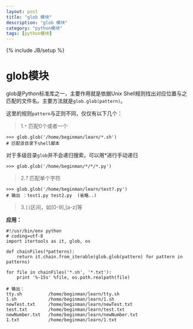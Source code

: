 ```yaml
---
layout: post
title: "glob 模块"
description: "glob 模块"
category: "python模块"
tags: [python模块]
---
```

{% include JB/setup %}

<h1>glob模块</h1>

<p>glob是Python标准库之一，主要作用就是依据Unix Shell规则找出对应位置与之匹配的文件名。主要方法就是<code>glob.glob(pattern)</code>。</p>

<p>这里的规则<code>pattern</code>与正则不同，仅仅有以下几个：</p>

<blockquote>
  <p>1.<code>*</code> 匹配0个或者一个</p>
</blockquote>

<pre><code>&gt;&gt;&gt; glob.glob('/home/beginman/learn/*.sh')  
# 匹配该目录下shell脚本
</code></pre>

<p>对于多级目录<code>glob</code>并不会递归搜索，可以用*进行手动递归</p>

<pre><code>&gt;&gt;&gt; glob.glob('/home/beginman/*/*/*.py')
</code></pre>

<blockquote>
  <p>2.<em>?</em> 匹配单个字符</p>
</blockquote>

<pre><code>&gt;&gt;&gt; glob.glob('/home/beginman/learn/test?.py')
# 输出 ：test1.py test2.py  (省略..)
</code></pre>

<blockquote>
  <p>3.<code>[]</code>区间，如[0-9],[a-z]等</p>
</blockquote>

<p><strong>应用：</strong></p>

<pre><code>#!/usr/bin/env python
# coding=utf-8
import itertools as it, glob, os

def chainFiles(*patterns):
    return it.chain.from_iterable(glob.glob(pattern) for pattern in patterns)

for file in chainFiles('*.sh', '*.txt'):
    print '%-15s' %file, os.path.realpath(file)

# 输出：
tty.sh          /home/beginman/learn/tty.sh
1.sh            /home/beginman/learn/1.sh
newTest.txt     /home/beginman/learn/newTest.txt
test.txt        /home/beginman/learn/test.txt
newNumber.txt   /home/beginman/learn/newNumber.txt
1.txt           /home/beginman/learn/1.txt
</code></pre>
